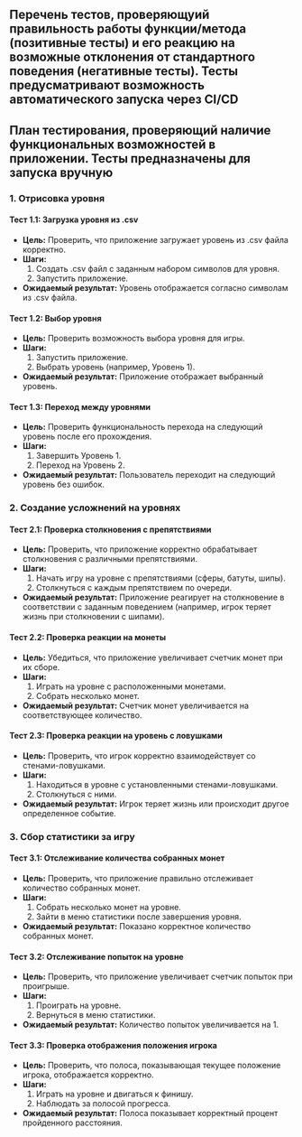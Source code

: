 ## Перечень тестов, проверяющуий правильность работы функции/метода (позитивные тесты) и его реакцию на возможные отклонения от стандартного поведения (негативные тесты). Тесты предусматривают возможность автоматического запуска через CI/CD



## План тестирования, проверяющий наличие функциональных возможностей в приложении. Тесты предназначены для запуска вручную

### 1. Отрисовка уровня

#### Тест 1.1: Загрузка уровня из .csv
- **Цель:** Проверить, что приложение загружает уровень из .csv файла корректно.
- **Шаги:**
  1. Создать .csv файл с заданным набором символов для уровня.
  2. Запустить приложение.
- **Ожидаемый результат:** Уровень отображается согласно символам из .csv файла.

#### Тест 1.2: Выбор уровня
- **Цель:** Проверить возможность выбора уровня для игры.
- **Шаги:**
  1. Запустить приложение.
  2. Выбрать уровень (например, Уровень 1).
- **Ожидаемый результат:** Приложение отображает выбранный уровень.

#### Тест 1.3: Переход между уровнями
- **Цель:** Проверить функциональность перехода на следующий уровень после его прохождения.
- **Шаги:**
  1. Завершить Уровень 1.
  2. Переход на Уровень 2.
- **Ожидаемый результат:** Пользователь переходит на следующий уровень без ошибок.

### 2. Создание усложнений на уровнях

#### Тест 2.1: Проверка столкновения с препятствиями
- **Цель:** Проверить, что приложение корректно обрабатывает столкновения с различными препятствиями.
- **Шаги:**
  1. Начать игру на уровне с препятствиями (сферы, батуты, шипы).
  2. Столкнуться с каждым препятствием по очереди.
- **Ожидаемый результат:** Приложение реагирует на столкновение в соответствии с заданным поведением (например, игрок теряет жизнь при столкновении с шипами).

#### Тест 2.2: Проверка реакции на монеты
- **Цель:** Убедиться, что приложение увеличивает счетчик монет при их сборе.
- **Шаги:**
  1. Играть на уровне с расположенными монетами.
  2. Собрать несколько монет.
- **Ожидаемый результат:** Счетчик монет увеличивается на соответствующее количество.

#### Тест 2.3: Проверка реакции на уровень с ловушками
- **Цель:** Проверить, что игрок корректно взаимодействует со стенами-ловушками.
- **Шаги:**
  1. Находиться в уровне с установленными стенами-ловушками.
  2. Столкнуться с ними.
- **Ожидаемый результат:** Игрок теряет жизнь или происходит другое определенное событие.

### 3. Сбор статистики за игру

#### Тест 3.1: Отслеживание количества собранных монет
- **Цель:** Проверить, что приложение правильно отслеживает количество собранных монет.
- **Шаги:**
  1. Собрать несколько монет на уровне.
  2. Зайти в меню статистики после завершения уровня.
- **Ожидаемый результат:** Показано корректное количество собранных монет.

#### Тест 3.2: Отслеживание попыток на уровне
- **Цель:** Проверить, что приложение увеличивает счетчик попыток при проигрыше.
- **Шаги:**
  1. Проиграть на уровне.
  2. Вернуться в меню статистики.
- **Ожидаемый результат:** Количество попыток увеличивается на 1.

#### Тест 3.3: Проверка отображения положения игрока
- **Цель:** Проверить, что полоса, показывающая текущее положение игрока, отображается корректно.
- **Шаги:**
  1. Играть на уровне и двигаться к финишу.
  2. Наблюдать за полосой прогресса.
- **Ожидаемый результат:** Полоса показывает корректный процент пройденного расстояния.
